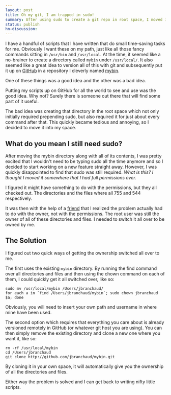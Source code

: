 ```yaml
---
layout: post
title: Oh my git, I am trapped in sudo!
summary: After using sudo to create a git repo in root space, I moved it into my space, but was still required to use sudo.
status: publish
hn-discussion:
---
```


I have a handful of scripts that I have written that do small time-saving
tasks for me. Obviously I want these on my path, just like all those fancy
commands sitting in `/usr/bin` and `/usr/local`. At the time, it seemed like
a no-brainer to create a directory called `mybin` under `/usr/local/`. It also
seemed like a great idea to version all of this with git and subsequently put
it up on [GitHub](https://github.com/) in a repository I cleverly named
[mybin](https://github.com/jbranchaud/mybin).

One of these things was a good idea and the other was a bad idea.

Putting my scripts up on GitHub for all the world to see and use was the good
idea. Why not? Surely there is someone out there that will find some part of
it useful.

The bad idea was creating that directory in the root space which not only
initially required prepending sudo, but also required it for just about every
command after that. This quickly became tedious and annoying, so I decided
to move it into my space.

## What do you mean I still need sudo?

After moving the mybin directory along with all of its contents, I was pretty
excited that I wouldn't need to be typing sudo all the time anymore and so I
decided to start working on a new feature straight away. However, I was quickly
disappointed to find that sudo was still required. *What is this? I thought I
moved it somewhere that I had full permissions over.*

I figured it might have something to do with the permissions, but they all
checked out. The directories and the files where all 755 and 544 respectively.

It was then with the help of a [friend](https://twitter.com/mattdsteele) that
I realized the problem actually had to do with the owner, not with the
permissions. The root user was still the owner of all of these directories and
files. I needed to switch it all over to be owned by me.

## The Solution

I figured out two quick ways of getting the ownership switched all over to me.

The first uses the existing `mybin` directory. By running the find command over
all directories and files and then using the chown command on each of them, I
could quickly get it all switched over, like so:

    sudo mv /usr/local/mybin /Users/jbranchaud/
    for each a in `find /Users/jbranchaud/mybin`; sudo chown jbranchaud $a; done

Obviously, you will need to insert your own path and username in where mine
have been used.

The second option which requires that everything you care about is already
versioned remotely in GitHub (or whatever git host you are using). You can
then simply remove the existing directory and clone a new one where you want
it, like so:

    rm -rf /usr/local/mybin
    cd /Users/jbranchaud
    git clone http://github.com/jbranchaud/mybin.git

By cloning it in your own space, it will automatically give you the ownership
of all the directories and files.

Either way the problem is solved and I can get back to writing nifty little
scripts.
